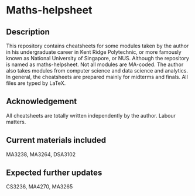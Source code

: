 # Maths-helpsheet
## Description
This repository contains cheatsheets for some modules taken by the author in his undergraduate career in Kent Ridge Polytechnic, or more famously known as National University of Singapore, or NUS. Although the repository is named as maths-helpsheet. Not all modules are MA-coded. The author also takes modules from computer science and data science and analytics. In general, the cheatsheets are prepared mainly for midterms and finals. All files are typed by LaTeX.
## Acknowledgement
All cheatsheets are totally written independently by the author. Labour matters.
## Current materials included
MA3238, MA3264, DSA3102
## Expected further updates
CS3236, MA4270, MA3265
